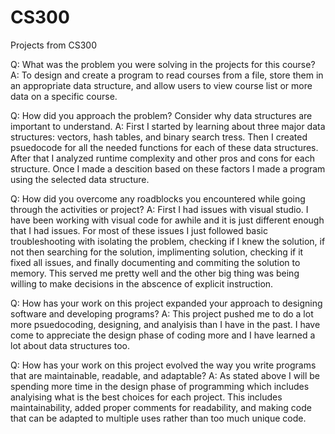 # CS300
Projects from CS300

Q: What was the problem you were solving in the projects for this course?
A: To design and create a program to read courses from a file, store them in an appropriate data structure, and allow users to view course list or more data on a specific course.

Q: How did you approach the problem? Consider why data structures are important to understand.
A: First I started by learning about three major data structures: vectors, hash tables, and binary search tress. Then I created psuedocode for all the needed functions for each of these data structures. After that I analyzed runtime complexity and other pros and cons for each structure. Once I made a descition based on these factors I made a program using the selected data structure.

Q: How did you overcome any roadblocks you encountered while going through the activities or project?
A: First I had issues with visual studio. I have been working with visual code for awhile and it is just different enough that I had issues. For most of these issues I just followed basic troubleshooting with isolating the problem, checking if I knew the solution, if not then searching for the solution, implimenting solution, checking if it fixed all issues, and finally documenting and commiting the solution to memory. This served me pretty well and the other big thing was being willing to make decisions in the abscence of explicit instruction.

Q: How has your work on this project expanded your approach to designing software and developing programs?
A: This project pushed me to do a lot more psuedocoding, designing, and analyisis than I have in the past. I have come to appreciate the design phase of coding more and I have learned a lot about data structures too.

Q: How has your work on this project evolved the way you write programs that are maintainable, readable, and adaptable?
A: As stated above I will be spending more time in the design phase of programming which includes analyising what is the best choices for each project. This includes maintainability, added proper comments for readability, and making code that can be adapted to multiple uses rather than too much unique code.
